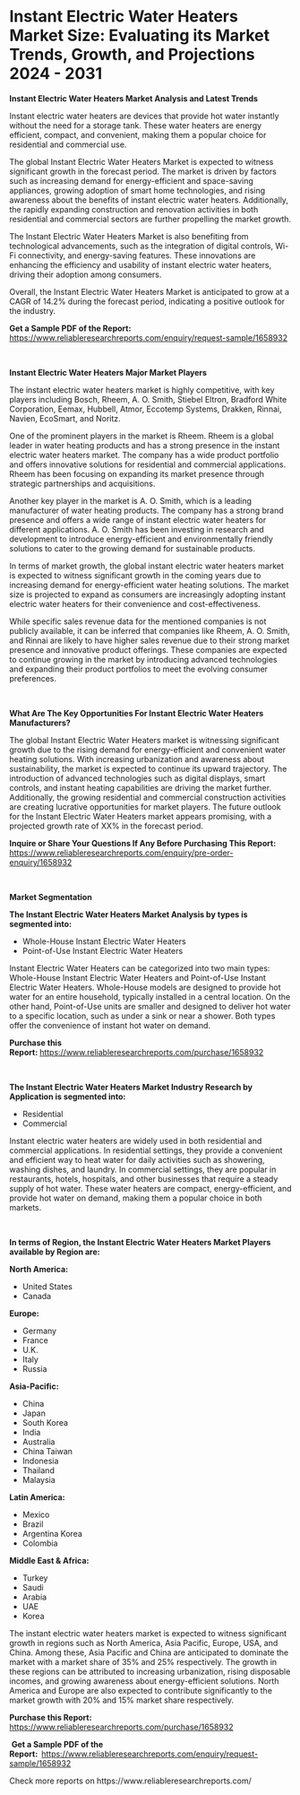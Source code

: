 <p><h1>Instant Electric Water Heaters Market Size: Evaluating its Market Trends, Growth, and Projections 2024 - 2031</h1></p><p><strong>Instant Electric Water Heaters Market Analysis and Latest Trends</strong></p>
<p><p>Instant electric water heaters are devices that provide hot water instantly without the need for a storage tank. These water heaters are energy efficient, compact, and convenient, making them a popular choice for residential and commercial use.</p><p>The global Instant Electric Water Heaters Market is expected to witness significant growth in the forecast period. The market is driven by factors such as increasing demand for energy-efficient and space-saving appliances, growing adoption of smart home technologies, and rising awareness about the benefits of instant electric water heaters. Additionally, the rapidly expanding construction and renovation activities in both residential and commercial sectors are further propelling the market growth.</p><p>The Instant Electric Water Heaters Market is also benefiting from technological advancements, such as the integration of digital controls, Wi-Fi connectivity, and energy-saving features. These innovations are enhancing the efficiency and usability of instant electric water heaters, driving their adoption among consumers.</p><p>Overall, the Instant Electric Water Heaters Market is anticipated to grow at a CAGR of 14.2% during the forecast period, indicating a positive outlook for the industry.</p></p>
<p><strong>Get a Sample PDF of the Report:&nbsp;</strong> <a href="https://www.reliableresearchreports.com/enquiry/request-sample/1658932">https://www.reliableresearchreports.com/enquiry/request-sample/1658932</a></p>
<p>&nbsp;</p>
<p><strong>Instant Electric Water Heaters Major Market Players</strong></p>
<p><p>The instant electric water heaters market is highly competitive, with key players including Bosch, Rheem, A. O. Smith, Stiebel Eltron, Bradford White Corporation, Eemax, Hubbell, Atmor, Eccotemp Systems, Drakken, Rinnai, Navien, EcoSmart, and Noritz. </p><p>One of the prominent players in the market is Rheem. Rheem is a global leader in water heating products and has a strong presence in the instant electric water heaters market. The company has a wide product portfolio and offers innovative solutions for residential and commercial applications. Rheem has been focusing on expanding its market presence through strategic partnerships and acquisitions.</p><p>Another key player in the market is A. O. Smith, which is a leading manufacturer of water heating products. The company has a strong brand presence and offers a wide range of instant electric water heaters for different applications. A. O. Smith has been investing in research and development to introduce energy-efficient and environmentally friendly solutions to cater to the growing demand for sustainable products.</p><p>In terms of market growth, the global instant electric water heaters market is expected to witness significant growth in the coming years due to increasing demand for energy-efficient water heating solutions. The market size is projected to expand as consumers are increasingly adopting instant electric water heaters for their convenience and cost-effectiveness.</p><p>While specific sales revenue data for the mentioned companies is not publicly available, it can be inferred that companies like Rheem, A. O. Smith, and Rinnai are likely to have higher sales revenue due to their strong market presence and innovative product offerings. These companies are expected to continue growing in the market by introducing advanced technologies and expanding their product portfolios to meet the evolving consumer preferences.</p></p>
<p>&nbsp;</p>
<p><strong>What Are The Key Opportunities For Instant Electric Water Heaters Manufacturers?</strong></p>
<p><p>The global Instant Electric Water Heaters market is witnessing significant growth due to the rising demand for energy-efficient and convenient water heating solutions. With increasing urbanization and awareness about sustainability, the market is expected to continue its upward trajectory. The introduction of advanced technologies such as digital displays, smart controls, and instant heating capabilities are driving the market further. Additionally, the growing residential and commercial construction activities are creating lucrative opportunities for market players. The future outlook for the Instant Electric Water Heaters market appears promising, with a projected growth rate of XX% in the forecast period.</p></p>
<p><strong>Inquire or Share Your Questions If Any Before Purchasing This Report:</strong> <a href="https://www.reliableresearchreports.com/enquiry/pre-order-enquiry/1658932">https://www.reliableresearchreports.com/enquiry/pre-order-enquiry/1658932</a></p>
<p>&nbsp;</p>
<p><strong>Market Segmentation</strong></p>
<p><strong>The Instant Electric Water Heaters Market Analysis by types is segmented into:</strong></p>
<p><ul><li>Whole-House Instant Electric Water Heaters</li><li>Point-of-Use Instant Electric Water Heaters</li></ul></p>
<p><p>Instant Electric Water Heaters can be categorized into two main types: Whole-House Instant Electric Water Heaters and Point-of-Use Instant Electric Water Heaters. Whole-House models are designed to provide hot water for an entire household, typically installed in a central location. On the other hand, Point-of-Use units are smaller and designed to deliver hot water to a specific location, such as under a sink or near a shower. Both types offer the convenience of instant hot water on demand.</p></p>
<p><strong>Purchase this Report:&nbsp;</strong><a href="https://www.reliableresearchreports.com/purchase/1658932">https://www.reliableresearchreports.com/purchase/1658932</a></p>
<p>&nbsp;</p>
<p><strong>The Instant Electric Water Heaters Market Industry Research by Application is segmented into:</strong></p>
<p><ul><li>Residential</li><li>Commercial</li></ul></p>
<p><p>Instant electric water heaters are widely used in both residential and commercial applications. In residential settings, they provide a convenient and efficient way to heat water for daily activities such as showering, washing dishes, and laundry. In commercial settings, they are popular in restaurants, hotels, hospitals, and other businesses that require a steady supply of hot water. These water heaters are compact, energy-efficient, and provide hot water on demand, making them a popular choice in both markets.</p></p>
<p>&nbsp;</p>
<p><strong>In terms of Region, the Instant Electric Water Heaters Market Players available by Region are:</strong></p>
<p>
    <p> <strong> North America: </strong>
        <ul>
            <li>United States</li>
            <li>Canada</li>
        </ul>
        </p> 
    <p> <strong> Europe: </strong>
        <ul>
            <li>Germany</li>
            <li>France</li>
            <li>U.K.</li>
            <li>Italy</li>
            <li>Russia</li>
        </ul>
        </p> 
    <p> <strong> Asia-Pacific: </strong>
        <ul>
            <li>China</li>
            <li>Japan</li>
            <li>South Korea</li>
            <li>India</li>
            <li>Australia</li>
            <li>China Taiwan</li>
            <li>Indonesia</li>
            <li>Thailand</li>
            <li>Malaysia</li>
        </ul>
        </p> 
    <p> <strong> Latin America: </strong>
        <ul>
            <li>Mexico</li>
            <li>Brazil</li>
            <li>Argentina Korea</li>
            <li>Colombia</li>
        </ul>
        </p> 
    <p> <strong> Middle East & Africa: </strong>
        <ul>
            <li>Turkey</li>
            <li>Saudi</li>
            <li>Arabia</li>
            <li>UAE</li>
            <li>Korea</li>
        </ul>
    </p>
    </p>
<p><p>The instant electric water heaters market is expected to witness significant growth in regions such as North America, Asia Pacific, Europe, USA, and China. Among these, Asia Pacific and China are anticipated to dominate the market with a market share of 35% and 25% respectively. The growth in these regions can be attributed to increasing urbanization, rising disposable incomes, and growing awareness about energy-efficient solutions. North America and Europe are also expected to contribute significantly to the market growth with 20% and 15% market share respectively.</p></p>
<p><strong>Purchase this Report: </strong><a href="https://www.reliableresearchreports.com/purchase/1658932">https://www.reliableresearchreports.com/purchase/1658932</a></p>
<p>&nbsp;<strong>Get a Sample PDF of the Report:&nbsp;&nbsp;</strong><a href="https://www.reliableresearchreports.com/enquiry/request-sample/1658932">https://www.reliableresearchreports.com/enquiry/request-sample/1658932</a></p>
<p><strong></strong></p>
<p>Check more reports on https://www.reliableresearchreports.com/</p>